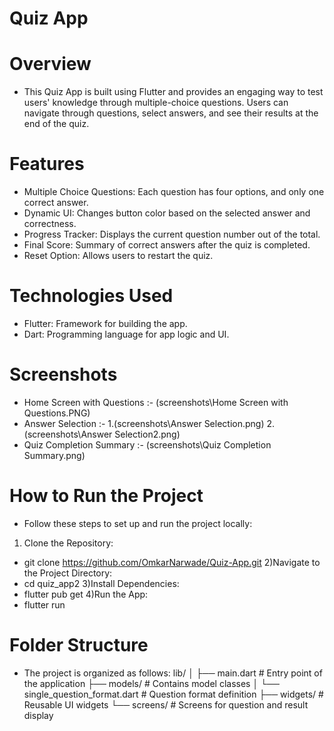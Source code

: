 # Quiz App

# Overview
 - This Quiz App is built using Flutter and provides an engaging way to test users' knowledge through multiple-choice questions. Users can navigate through questions, select answers, and see their results at the end of the quiz.

# Features
 - Multiple Choice Questions: Each question has four options, and only one correct answer.
 - Dynamic UI: Changes button color based on the selected answer and correctness.
 - Progress Tracker: Displays the current question number out of the total.
 - Final Score: Summary of correct answers after the quiz is completed.
 - Reset Option: Allows users to restart the quiz.

# Technologies Used
 - Flutter: Framework for building the app.
 - Dart: Programming language for app logic and UI.

# Screenshots
- Home Screen with Questions :- (screenshots\Home Screen with Questions.PNG)
- Answer Selection :- 1.(screenshots\Answer Selection.png)
                      2.(screenshots\Answer Selection2.png)
- Quiz Completion Summary :- (screenshots\Quiz Completion Summary.png)

# How to Run the Project
 - Follow these steps to set up and run the project locally:
  1) Clone the Repository:
   - git clone https://github.com/OmkarNarwade/Quiz-App.git
   2)Navigate to the Project Directory:
   - cd quiz_app2
   3)Install Dependencies:
   - flutter pub get
   4)Run the App:
   - flutter run

# Folder Structure
 - The project is organized as follows:
lib/
│
├── main.dart                  # Entry point of the application
├── models/                    # Contains model classes
│   └── single_question_format.dart # Question format definition
├── widgets/                   # Reusable UI widgets
└── screens/                   # Screens for question and result display

